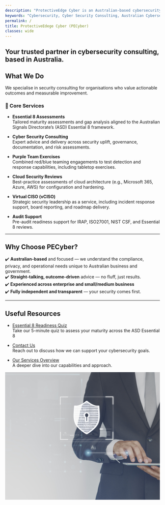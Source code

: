 ```yaml
---
description: "ProtectiveEdge Cyber is an Australian-based cybersecurity consulting firm offering comprehensive services to state and local governments, and SMEs."
keywords: "Cybersecurity, Cyber Security Consulting, Australian Cybersecurity, E8 Assessment, Essential 8 Maturity, ASD Essential Eight, Purple Team Exercises, Red Team Testing, Blue Team Analysis, Cloud Security, Microsoft 365 Security, Azure Hardening, AWS Security Review, Virtual CISO, vCISO Australia, Audit Preparation, IRAP Compliance, ISO27001 Support, NIST Cybersecurity Framework, Security Hardening, Cybersecurity Posture, Cybersecurity Leadership, Proactive Cybersecurity, Reactive Cybersecurity, Cyber Risk Management, Tabletop Exercises, Incident Response Planning, Cybersecurity Services, Consulting Services Australia, Canberra Cybersecurity, Government Cybersecurity, Cyber Strategy for SMBs, Australian Business Cybersecurity"
permalink: /
title: ProtectiveEdege Cyber (PECyber)
classes: wide
---
```


Your trusted partner in cybersecurity consulting, based in Australia.
--- 
## What We Do

We specialise in security consulting for organisations who value actionable outcomes and measurable improvement.

### 🔐 Core Services
- **Essential 8 Assessments**  
  Tailored maturity assessments and gap analysis aligned to the Australian Signals Directorate’s (ASD) Essential 8 framework.

- **Cyber Security Consulting**  
  Expert advice and delivery across security uplift, governance, documentation, and risk assessments.

- **Purple Team Exercises**  
  Combined red/blue teaming engagements to test detection and response capabilities, including tabletop exercises.

- **Cloud Security Reviews**  
  Best-practice assessments of cloud architecture (e.g., Microsoft 365, Azure, AWS) for configuration and hardening.

- **Virtual CISO (vCISO)**  
  Strategic security leadership as a service, including incident response support, board reporting, and roadmap delivery.

- **Audit Support**  
  Pre-audit readiness support for IRAP, ISO27001, NIST CSF, and Essential 8 reviews.

---

## Why Choose PECyber?

✔️ **Australian-based** and focused — we understand the compliance, privacy, and operational needs unique to Australian business and government.  
✔️ **Straight-talking, outcome-driven** advice — no fluff, just results.  
✔️ **Experienced across enterprise and small/medium business**  
✔️ **Fully independent and transparent** — your security comes first.

---

## Useful Resources

- [Essential 8 Readiness Quiz](/survey/)  
  Take our 5-minute quiz to assess your maturity across the ASD Essential 8

- [Contact Us](/contact/)  
  Reach out to discuss how we can support your cybersecurity goals.

- [Our Services Overview](/services/)  
  A deeper dive into our capabilities and approach.

![PECyber Security Illustration](/assets/security_new.jpg "Security")

